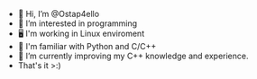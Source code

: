 - 👋 Hi, I’m @Ostap4ello
- 👀 I’m interested in programming
- 🖥️ I'm working in Linux enviroment
- 📖 I'm familiar with Python and C/C++
- 🌱 I’m currently improving my C++ knowledge and experience.  
- That's it >:)

<!---
Ostap4ello/Ostap4ello is a ✨ special ✨ repository because its `README.md` (this file) appears on your GitHub profile.
You can click the Preview link to take a look at your changes.
--->
